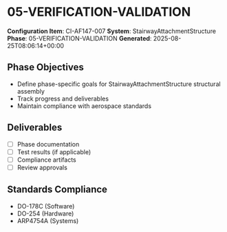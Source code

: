 # 05-VERIFICATION-VALIDATION

**Configuration Item**: CI-AF147-007
**System**: StairwayAttachmentStructure
**Phase**: 05-VERIFICATION-VALIDATION
**Generated**: 2025-08-25T08:06:14+00:00

## Phase Objectives
- Define phase-specific goals for StairwayAttachmentStructure structural assembly
- Track progress and deliverables
- Maintain compliance with aerospace standards

## Deliverables
- [ ] Phase documentation
- [ ] Test results (if applicable)
- [ ] Compliance artifacts
- [ ] Review approvals

## Standards Compliance
- DO-178C (Software)
- DO-254 (Hardware)
- ARP4754A (Systems)

